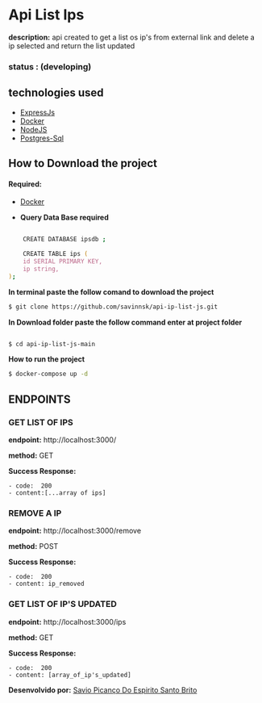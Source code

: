 # Api List Ips

**description:** api created to get a list os ip's from external link and delete a ip selected and return the list updated

### status : (developing)

## technologies used

- [ExpressJs](https://expressjs.com/)
- [Docker](https://www.docker.com/)
- [NodeJS](https://nodejs.org/pt-br/)
- [Postgres-Sql](https://www.postgresql.org/)

## How to Download the project

#### Required:
- [Docker](https://www.docker.com/)

- **Query Data Base required**

```zsh

    CREATE DATABASE ipsdb ;

    CREATE TABLE ips (
    id SERIAL PRIMARY KEY,
    ip string,
);

```


   
**In terminal paste the follow comand to download the project**

```zsh
$ git clone https://github.com/savinnsk/api-ip-list-js.git
```

**In Download folder paste the follow command enter at project folder**
```zsh

$ cd api-ip-list-js-main

```

**How to run the project**

```zsh
$ docker-compose up -d
```

## ENDPOINTS

### GET LIST OF IPS

**endpoint:**  http://localhost:3000/

**method:**  GET

**Success Response:**

    - code:  200
    - content:[...array of ips]
    
    
### REMOVE A IP

**endpoint:**  http://localhost:3000/remove

**method:**  POST

**Success Response:**

    - code:  200
    - content: ip_removed

### GET LIST OF IP'S UPDATED

**endpoint:**  http://localhost:3000/ips

**method:**  GET

**Success Response:**

    - code:  200
    - content: [array_of_ip's_updated]


**Desenvolvido por:** [Savio Picanço Do Espirito Santo Brito](https://www.linkedin.com/in/savio-pican%C3%A7o-b739a518a/)
